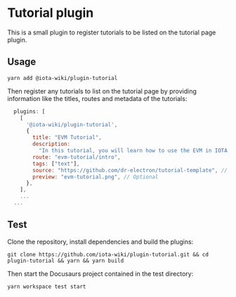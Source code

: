 # Tutorial plugin

This is a small plugin to register tutorials to be listed on the tutorial page plugin.

## Usage

```
yarn add @iota-wiki/plugin-tutorial
```

Then register any tutorials to list on the tutorial page by providing information like the titles, routes and metadata of the tutorials:

```js
  plugins: [
    [
      '@iota-wiki/plugin-tutorial',
      {
        title: "EVM Tutorial",
        description:
          "In this tutorial, you will learn how to use the EVM in IOTA.",
        route: "evm-tutorial/intro",
        tags: ["text"],
        source: "https://github.com/dr-electron/tutorial-template", // Optional
        preview: "evm-tutorial.png", // Optional
      },
    ],
    ...
  ...
```

## Test

Clone the repository, install dependencies and build the plugins:

```
git clone https://github.com/iota-wiki/plugin-tutorial.git && cd plugin-tutorial && yarn && yarn build
```

Then start the Docusaurs project contained in the test directory:

```
yarn workspace test start
```
